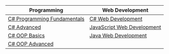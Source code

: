 <table>
<thead>
<tr>
<th>Programming</th>
<th>Web Development</th>
</tr>
</thead>
<tbody>
<tr>
<td><a href="https://github.com/Aleksandrov91/SoftUni/tree/master/Programming%20Fundamentals">C# Programming Fundamentals</a></td>
<td><a href="https://github.com/Aleksandrov91/SoftUni/tree/master/C%23%20Web%20Development">C# Web Development</a></td>
</tr>
<tr>
<td><a href="https://github.com/Aleksandrov91/SoftUni/tree/master/C%23%20Advanced">C# Advanced</a></td>
<td><a href="https://github.com/Aleksandrov91/SoftUni/tree/master/JavaScript%20Web%20Development">JavaScript Web Development</a></td>
</tr>
<tr>
<td><a href="https://github.com/Aleksandrov91/SoftUni/tree/master/C%23%20OOP%20Basics">C# OOP Basics</a></td>
<td><a href="https://github.com/Aleksandrov91/SoftUni/tree/master/Java%20Web%20Development">Java Web Development</a></td>
</tr>
<tr>
<td><a href="https://github.com/Aleksandrov91/SoftUni/tree/master/C%23%20OOP%20Advanced">C# OOP Advanced</a></td>
<td><a href="#"></a></td>
</tr>
</tbody>
</table>
